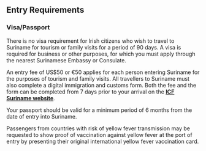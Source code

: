 ## Entry Requirements

### **Visa/Passport**

There is no visa requirement for Irish citizens who wish to travel to Suriname for tourism or family visits for a period of 90 days. A visa is required for business or other purposes, for which you must apply through the nearest Surinamese Embassy or Consulate.

An entry fee of US$50 or €50 applies for each person entering Suriname for the purposes of tourism and family visits. All travellers to Suriname must also complete a digital immigration and customs form. Both the fee and the form can be completed from 7 days prior to your arrival on the [**ICF Suriname website**](https://icf.sr/).

Your passport should be valid for a minimum period of 6 months from the date of entry into Suriname.

Passengers from countries with risk of yellow fever transmission may be requested to show proof of vaccination against yellow fever at the port of entry by presenting their original international yellow fever vaccination card.